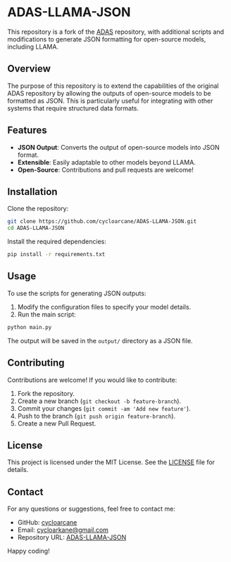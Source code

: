 
# ADAS-LLAMA-JSON

This repository is a fork of the [ADAS](https://github.com/ShengranHu/ADAS) repository, with additional scripts and modifications to generate JSON formatting for open-source models, including LLAMA.

## Overview

The purpose of this repository is to extend the capabilities of the original ADAS repository by allowing the outputs of open-source models to be formatted as JSON. This is particularly useful for integrating with other systems that require structured data formats.

## Features

- **JSON Output**: Converts the output of open-source models into JSON format.
- **Extensible**: Easily adaptable to other models beyond LLAMA.
- **Open-Source**: Contributions and pull requests are welcome!

## Installation

Clone the repository:

```bash
git clone https://github.com/cycloarcane/ADAS-LLAMA-JSON.git
cd ADAS-LLAMA-JSON
```

Install the required dependencies:

```bash
pip install -r requirements.txt
```

## Usage

To use the scripts for generating JSON outputs:

1. Modify the configuration files to specify your model details.
2. Run the main script:

```bash
python main.py
```

The output will be saved in the `output/` directory as a JSON file.

## Contributing

Contributions are welcome! If you would like to contribute:

1. Fork the repository.
2. Create a new branch (`git checkout -b feature-branch`).
3. Commit your changes (`git commit -am 'Add new feature'`).
4. Push to the branch (`git push origin feature-branch`).
5. Create a new Pull Request.

## License

This project is licensed under the MIT License. See the [LICENSE](LICENSE) file for details.

## Contact

For any questions or suggestions, feel free to contact me:

- GitHub: [cycloarcane](https://github.com/cycloarcane)
- Email: [cycloarkane@gmail.com](mailto:cycloarkane@gmail.com)
- Repository URL: [ADAS-LLAMA-JSON](https://github.com/cycloarcane/ADAS-LLAMA-JSON)

Happy coding!
